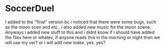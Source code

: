 # SoccerDuel
I added to the "final" version bc i noticed that there were some bugs, such as the moon scen and etc.. i also added new music for the moon scene.
Anyways i added new stuff to this and i didnt know if i should have added the files here or whatev, if anyone reads this in the morning or night
then we will use my ver? or i will add new index. yes. yes?
